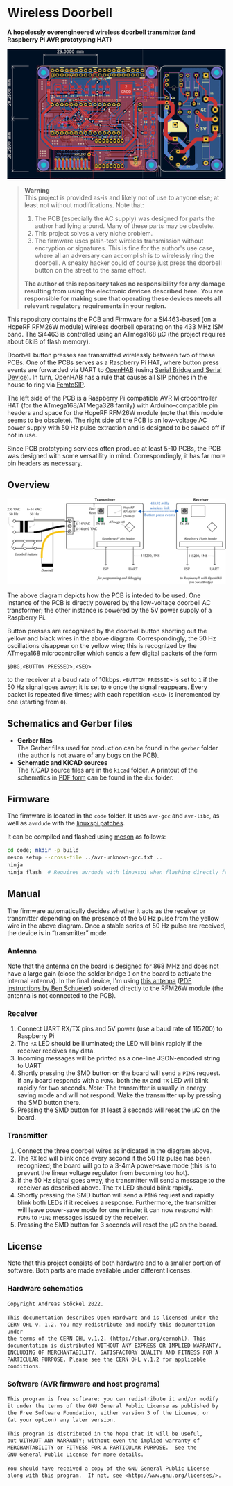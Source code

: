 # Wireless Doorbell
**A hopelessly overengineered wireless doorbell transmitter (and Raspberry Pi AVR prototyping HAT)**

![Screenshot of the PCB in KiCAD](doc/pcb.png)

> **Warning**  
> This project is provided as-is and likely not of use to anyone else; at least not without modifications. Note that:
> 1. The PCB (especially the AC supply) was designed for parts the author had lying around. Many of these parts may be obsolete.
> 2. This project solves a very niche problem.
> 3. The firmware uses plain-text wireless transmission without encryption or signatures. This is fine for the author's use case, where all an adversary can accomplish is to wirelessly ring the doorbell. A sneaky hacker could of course just press the doorbell button on the street to the same effect.
>
> **The author of this repository takes no responsibility for any damage resulting from using the electronic devices described here.**
> **You are responsible for making sure that operating these devices meets all relevant regulatory requirements in your region.**

This repository contains the PCB and Firmware for a Si4463-based (on a HopeRF RFM26W module) wireless doorbell operating on the 433 MHz ISM band.
The Si4463 is controlled using an ATmega168 µC (the project requires about 6kiB of flash memory).

Doorbell button presses are transmitted wirelessly between two of these PCBs.
One of the PCBs serves as a Raspberry Pi HAT, where button press events are forwarded via UART to [OpenHAB](https://www.openhab.org/) (using [Serial Bridge and Serial Device](https://www.openhab.org/addons/bindings/serial/)).
In turn, OpenHAB has a rule that causes all SIP phones in the house to ring via [FemtoSIP](https://github.com/astoeckel/femtosip).

The left side of the PCB is a Raspberry Pi compatible AVR Microcontroller HAT (for the ATmega168/ATMega328 family) with Arduino-compatible pin headers and space for the HopeRF RFM26W module (note that this module seems to be obsolete).
The right side of the PCB is an low-voltage AC power supply with 50 Hz pulse extraction and is designed to be sawed off if not in use.

Since PCB prototyping services often produce at least 5-10 PCBs, the PCB was designed with some versatility in mind.
Correspondingly, it has far more pin headers as necessary.

## Overview

![Overview of the setup](doc/overview.png)

The above diagram depicts how the PCB is inteded to be used.
One instance of the PCB is directly powered by the low-voltage doorbell AC transformer; the other instance is powered by the 5V power supply of a Raspberry Pi.

Button presses are recognized by the doorbell button shorting out the yellow and black wires in the above diagram.
Correspondingly, the 50 Hz oscillations disappear on the yellow wire; this is recognized by the ATmega168 microcontroller which sends a few digital packets of the form
```
$DBG,<BUTTON PRESSED>,<SEQ>
```
to the receiver at a baud rate of 10kbps.
`<BUTTON PRESSED>` is set to `1` if the 50 Hz signal goes away; it is set to `0` once the signal reappears.
Every packet is repeated five times; with each repetition `<SEQ>` is incremented by one (starting from `0`).

## Schematics and Gerber files

* **Gerber files**  
  The Gerber files used for production can be found in the `gerber` folder (the author is not aware of any bugs on the PCB).
* **Schematic and KiCAD sources**  
  The KiCAD source files are in the `kicad` folder. A printout of the schematics in [PDF form](doc/schematics.pdf) can be found in the `doc` folder.

## Firmware

The firmware is located in the `code` folder.
It uses `avr-gcc` and `avr-libc`, as well as `avrdude` with the [linuxspi patches](https://github.com/kcuzner/avrdude).

It can be compiled and flashed using [meson](https://mesonbuild.com/) as follows:
```sh
cd code; mkdir -p build
meson setup --cross-file ../avr-unknown-gcc.txt ..
ninja
ninja flash  # Requires avrdude with linuxspi when flashing directly from the RPi
```

## Manual

The firmware automatically decides whether it acts as the receiver or transmitter depending on the presence of the 50 Hz pulse from the yellow wire in the above diagram.
Once a stable series of 50 Hz pulse are received, the device is in “transmitter” mode.

### Antenna
Note that the antenna on the board is designed for 868 MHz and does not have a large gain (close the solder bridge `J` on the board to activate the internal antenna).
In the final device, I'm using [this antenna](https://www.instructables.com/433-MHz-Coil-loaded-antenna/) ([PDF instructions by Ben Schueler](https://drive.google.com/file/d/1E9KPAPJrZRgGLOQqwd2-3-Px0MuSVreY/view)) soldered directly to the RFM26W module (the antenna is not connected to the PCB).

### Receiver

1. Connect UART RX/TX pins and 5V power (use a baud rate of 115200) to Raspberry Pi
2. The `RX` LED should be illuminated; the LED will blink rapidly if the receiver receives any data.
3. Incoming messages will be printed as a one-line JSON-encoded string to UART
4. Shortly pressing the SMD button on the board will send a `PING` request. If any board responds with a `PONG`, both the `RX` and `TX` LED will blink rapidly for two seconds. *Note:* The transmitter is usually in energy saving mode and will not respond. Wake the transmitter up by pressing the SMD button there.
5. Pressing the SMD button for at least 3 seconds will reset the µC on the board.

### Transmitter
1. Connect the three doorbell wires as indicated in the diagram above.
2. The `RX` led will blink once every second if the 50 Hz pulse has been recognized; the board will go to a 3-4mA power-save mode (this is to prevent the linear voltage regulator from becoming too hot).
3. If the 50 Hz signal goes away, the transmitter will send a message to the receiver as described above. The `TX` LED should blink rapidly.
4. Shortly pressing the SMD button will send a `PING` request and rapidly blink both LEDs if it receives a response. Furthermore, the transmitter will leave power-save mode for one minute; it can now respond with `PONG` to `PING` messages issued by the receiver.
5. Pressing the SMD button for 3 seconds will reset the µC on the board.

## License

Note that this project consists of both hardware and to a smaller portion of software. Both parts are made available under different licenses.

### Hardware schematics

    Copyright Andreas Stöckel 2022.
    
    This documentation describes Open Hardware and is licensed under the
    CERN OHL v. 1.2. You may redistribute and modify this documentation under
    the terms of the CERN OHL v.1.2. (http://ohwr.org/cernohl). This
    documentation is distributed WITHOUT ANY EXPRESS OR IMPLIED WARRANTY,
    INCLUDING OF MERCHANTABILITY, SATISFACTORY QUALITY AND FITNESS FOR A
    PARTICULAR PURPOSE. Please see the CERN OHL v.1.2 for applicable conditions.

### Software (AVR firmware and host programs)

    This program is free software: you can redistribute it and/or modify
    it under the terms of the GNU General Public License as published by
    the Free Software Foundation, either version 3 of the License, or
    (at your option) any later version.
    
    This program is distributed in the hope that it will be useful,
    but WITHOUT ANY WARRANTY; without even the implied warranty of
    MERCHANTABILITY or FITNESS FOR A PARTICULAR PURPOSE.  See the
    GNU General Public License for more details.
    
    You should have received a copy of the GNU General Public License
    along with this program.  If not, see <http://www.gnu.org/licenses/>.
